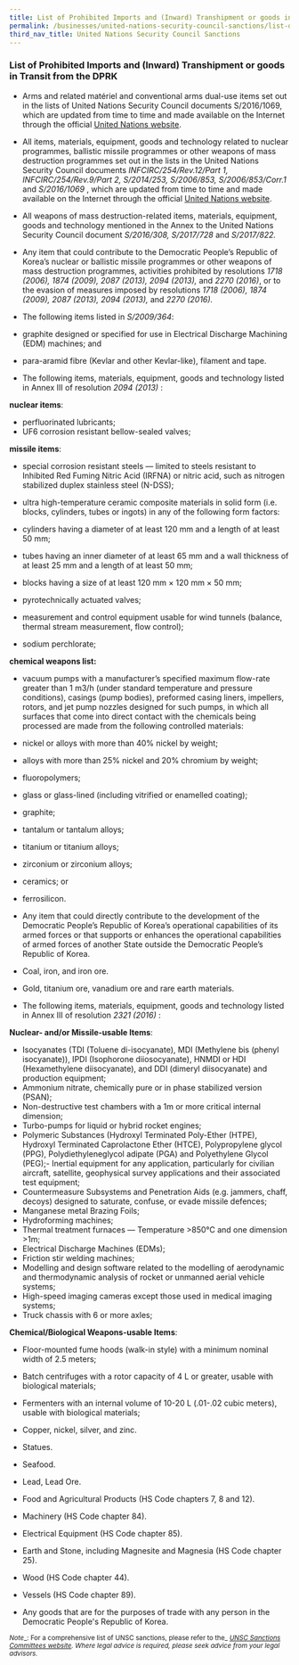 ```yaml
---
title: List of Prohibited Imports and (Inward) Transhipment or goods in Transit from the DPRK
permalink: /businesses/united-nations-security-council-sanctions/list-of-prohibited-import-dprk
third_nav_title: United Nations Security Council Sanctions
---
```


### **List of Prohibited Imports and (Inward) Transhipment or goods in Transit from the DPRK**


-   Arms and related matériel and conventional arms dual-use items set out in the lists of United Nations Security Council documents S/2016/1069, which are updated from time to time and made available on the Internet through the official [United Nations website](https://www.un.org/sc/suborg/en/sanctions/1718/prohibited-items).

-   All items, materials, equipment, goods and technology related to nuclear programmes, ballistic missile programmes or other weapons of mass destruction programmes set out in the lists in the United Nations Security Council documents  _INFCIRC/254/Rev.12/Part 1, INFCIRC/254/Rev.9/Part 2, S/2014/253, S/2006/853, S/2006/853/Corr.1_  and  _S/2016/1069_  , which are updated from time to time and made available on the Internet through the official [United Nations website](https://www.un.org/sc/suborg/en/sanctions/1718/prohibited-items).

-   All weapons of mass destruction-related items, materials, equipment, goods and technology mentioned in the  Annex  to the United Nations Security Council document  _S/2016/308, S/2017/728_ and _S/2017/822._

-   Any item that could contribute to the Democratic People’s Republic of Korea’s nuclear or ballistic missile programmes or other weapons of mass destruction programmes, activities prohibited by resolutions  _1718 (2006), 1874 (2009), 2087 (2013), 2094 (2013),_  and  _2270 (2016)_, or to the evasion of measures imposed by resolutions  _1718 (2006), 1874 (2009), 2087 (2013), 2094 (2013),_ and _2270 (2016)._

-   The following items listed in  _S/2009/364_:

-   graphite designed or specified for use in Electrical Discharge Machining (EDM) machines; and
-   para-aramid fibre (Kevlar and other Kevlar-like), filament and tape.

-   The following items, materials, equipment, goods and technology listed in  Annex III  of resolution  _2094 (2013)_  :

**nuclear items**:

-   perfluorinated lubricants;
-   UF6 corrosion resistant bellow-sealed valves;

**missile items**:

  -   special corrosion resistant steels — limited to steels resistant to Inhibited Red Fuming Nitric Acid (IRFNA) or nitric acid, such as nitrogen stabilized duplex stainless steel (N-DSS);
  -   ultra high-temperature ceramic composite materials in solid form (i.e. blocks, cylinders, tubes or ingots) in any of the following form factors:

  -   cylinders having a diameter of at least 120 mm and a length of at least 50 mm;

  -   tubes having an inner diameter of at least 65 mm and a wall thickness of at least 25 mm and a length of at least 50 mm;

  -   blocks having a size of at least 120 mm × 120 mm × 50 mm;

  -   pyrotechnically actuated valves;
  -   measurement and control equipment usable for wind tunnels (balance, thermal stream measurement, flow control);
  -   sodium perchlorate;

**chemical weapons list:**

  -   vacuum pumps with a manufacturer’s specified maximum flow-rate greater than 1 m3/h (under standard temperature and pressure conditions), casings (pump bodies), preformed casing liners, impellers, rotors, and jet pump nozzles designed for such pumps, in which all surfaces that come into direct contact with the chemicals being processed are made from the following controlled materials:

  -   nickel or alloys with more than 40% nickel by weight;

  -   alloys with more than 25% nickel and 20% chromium by weight;

  -   fluoropolymers;

  -   glass or glass-lined (including vitrified or enamelled coating);

  -   graphite;

  -   tantalum or tantalum alloys;

  -   titanium or titanium alloys;

  -   zirconium or zirconium alloys;

  -   ceramics; or

  -   ferrosilicon.

  -   Any item that could directly contribute to the development of the Democratic People’s Republic of Korea’s operational capabilities of its armed forces or that supports or enhances the operational capabilities of armed forces of another State outside the Democratic People’s Republic of Korea.

  -   Coal, iron, and iron ore.

  -   Gold, titanium ore, vanadium ore and rare earth materials.

  -   The following items, materials, equipment, goods and technology listed in  Annex III  of resolution  _2321 (2016)_ :

**Nuclear- and/or Missile-usable Items**:

  -   Isocyanates (TDI (Toluene di-isocyanate), MDI (Methylene bis (phenyl isocyanate)), IPDI (Isophorone diiosocyanate), HNMDI or HDI (Hexamethylene diisocyanate), and DDI (dimeryl diisocyanate) and production equipment;
  -   Ammonium nitrate, chemically pure or in phase stabilized version (PSAN);
  -   Non-destructive test chambers with a 1m or more critical internal dimension;
  -   Turbo-pumps for liquid or hybrid rocket engines;
  -   Polymeric Substances (Hydroxyl Terminated Poly-Ether (HTPE), Hydroxyl Terminated Caprolactone Ether (HTCE), Polypropylene glycol (PPG), Polydiethyleneglycol adipate (PGA) and Polyethylene Glycol (PEG);-   Inertial equipment for any application, particularly for civilian aircraft, satellite, geophysical survey applications and their associated test equipment;
  -   Countermeasure Subsystems and Penetration Aids (e.g. jammers, chaff, decoys) designed to saturate, confuse, or evade missile defences;
  -   Manganese metal Brazing Foils;
  -   Hydroforming machines;
  -   Thermal treatment furnaces — Temperature >850°C and one dimension >1m;
  -   Electrical Discharge Machines (EDMs);
  -   Friction stir welding machines;
  -   Modelling and design software related to the modelling of aerodynamic and thermodynamic analysis of rocket or unmanned aerial vehicle systems;
  -   High-speed imaging cameras except those used in medical imaging systems;
  -   Truck chassis with 6 or more axles;

**Chemical/Biological Weapons-usable Items**:

  -   Floor-mounted fume hoods (walk-in style) with a minimum nominal width of 2.5 meters;
  -   Batch centrifuges with a rotor capacity of 4 L or greater, usable with biological materials;
  -   Fermenters with an internal volume of 10-20 L (.01-.02 cubic meters), usable with biological materials;

  -   Copper, nickel, silver, and zinc.

  -   Statues.
  -   Seafood.

  -   Lead, Lead Ore.
  -   Food and Agricultural Products (HS Code chapters 7, 8 and 12).
  -   Machinery (HS Code chapter 84).
  -   Electrical Equipment (HS Code chapter 85).
  -   Earth and Stone, including Magnesite and Magnesia (HS Code chapter 25).
  -   Wood (HS Code chapter 44).
  -   Vessels (HS Code chapter 89).
  -   Any goods that are for the purposes of trade with any person in the Democratic People's Republic of Korea.
  
 <sup> _Note__: For a comprehensive list of UNSC sanctions, please refer to the_ [_UNSC Sanctions Committees website_](https://www.un.org/sc/suborg/en/)_. Where legal advice is required, please seek advice from your legal advisors._
